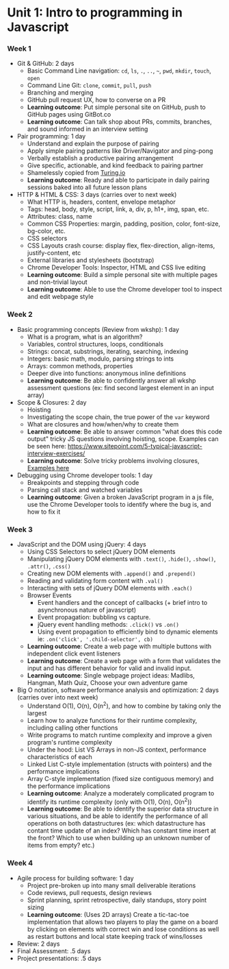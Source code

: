 # Unit 1: Intro to programming in Javascript


### Week 1

- Git & GitHub: 2 days
  - Basic Command Line navigation: `cd`, `ls`, `.`, `..`, `~`, `pwd`, `mkdir`, `touch`, `open`
  - Command Line Git: `clone`, `commit`, `pull`, `push`
  - Branching and merging
  - GitHub pull request UX, how to converse on a PR
  - **Learning outcome**: Put simple personal site on GitHub, push to GitHub pages using GitBot.co
  - **Learning outcome**: Can talk shop about PRs, commits, branches, and sound informed in an interview setting
- Pair programming: 1 day
  - Understand and explain the purpose of pairing
  - Apply simple pairing patterns like Driver/Navigator and ping-pong
  - Verbally establish a productive pairing arrangement
  - Give specific, actionable, and kind feedback to pairing partner
  - Shamelessly copied from [Turing.io](https://github.com/turingschool/lesson_plans/blob/master/ruby_01-object_oriented_programming_with_ruby/pairing_patterns.markdown)
  - **Learning outcome**: Ready and able to participate in daily pairing sessions baked into all future lesson plans
- HTTP & HTML & CSS: 3 days (carries over to next week)
  - What HTTP is, headers, content, envelope metaphor
  - Tags: head, body, style, script, link, a, div, p, h1+, img, span, etc.
  - Attributes: class, name
  - Common CSS Properties: margin, padding, position, color, font-size, bg-color, etc.
  - CSS selectors
  - CSS Layouts crash course: display flex, flex-direction, align-items, justify-content, etc
  - External libraries and stylesheets (bootstrap)
  - Chrome Developer Tools: Inspector, HTML and CSS live editing
  - **Learning outcome**: Build a simple personal site with multiple pages and non-trivial layout
  - **Learning outcome**: Able to use the Chrome developer tool to inspect and edit webpage style


### Week 2

- Basic programming concepts (Review from wkshp): 1 day
  - What is a program, what is an algorithm?
  - Variables, control structures, loops, conditionals
  - Strings: concat, substrings, iterating, searching, indexing
  - Integers: basic math, modulo, parsing strings to ints
  - Arrays: common methods, properties
  - Deeper dive into functions: anonymous inline definitions
  - **Learning outcome**: Be able to confidently answer all wkshp assessment questions (ex: find second largest element in an input array)
- Scope & Closures: 2 day
  - Hoisting
  - Investigating the scope chain, the true power of the `var` keyword
  - What are closures and how/when/why to create them
  - **Learning outcome**: Be able to answer common "what does this code output" tricky JS questions involving hoisting, scope. Examples can be seen here: https://www.sitepoint.com/5-typical-javascript-interview-exercises/ 
  - **Learning outcome**: Solve tricky problems involving closures, [Examples here](https://github.com/C4Q/ac-curriculum-web/tree/master/unit2-apis-and-advanced-javascript/closure-challenges.md)
- Debugging using Chrome developer tools: 1 day
  - Breakpoints and stepping through code
  - Parsing call stack and watched variables
  - **Learning outcome**: Given a broken JavaScript program in a js file, use the Chrome Developer tools to identify where the bug is, and how to fix it


### Week 3

- JavaScript and the DOM using jQuery: 4 days
  - Using CSS Selectors to select jQuery DOM elements
  - Manipulating jQuery DOM elements with `.text()`, `.hide()`, `.show()`, `.attr()`, `.css()`
  - Creating new DOM elements with `.append()` and `.prepend()`
  - Reading and validating form content with `.val()`
  - Interacting with sets of jQuery DOM elements with `.each()`
  - Browser Events
    - Event handlers and the concept of callbacks (+ brief intro to asynchronous nature of javascript)
    - Event propagation: bubbling vs capture.
    - jQuery event handling methods: `.click()` vs `.on()`
    - Using event propagation to efficiently bind to dynamic elements ie: `.on('click', '.child-selector', cb)`
  - **Learning outcome**: Create a web page with multiple buttons with independent click event listeners
  - **Learning outcome**: Create a web page with a form that validates the input and has different behavior for valid and invalid input.
  - **Learning outcome**: Single webpage project ideas: Madlibs, Hangman, Math Quiz, Choose your own adventure game
- Big O notation, software performance analysis and optimization: 2 days (carries over into next week)
  - Understand O(1), O(n), O(n<sup>2</sup>), and how to combine by taking only the largest
  - Learn how to analyze functions for their runtime complexity, including calling other functions
  - Write programs to match runtime complexity and improve a given program's runtime complexity
  - Under the hood: List VS Arrays in non-JS context, performance characteristics of each
  - Linked List C-style implementation (structs with pointers) and the performance implications
  - Array C-style implementation (fixed size contiguous memory) and the performance implications
  - **Learning outcome**: Analyze a moderately complicated program to identify its runtime complexity (only with O(1), O(n), O(n<sup>2</sup>))
  - **Learning outcome**: Be able to identify the superior data structure in various situations, and be able to identify the performance of all operations on both datastructures (ex: which datastructure has contant time update of an index? Which has constant time insert at the front? Which to use when building up an unknown number of items from empty? etc.)


### Week 4

- Agile process for building software: 1 day
  - Project pre-broken up into many small deliverable iterations
  - Code reviews, pull requests, design reviews
  - Sprint planning, sprint retrospective, daily standups, story point sizing
  - **Learning outcome**: (Uses 2D arrays) Create a tic-tac-toe implementation that allows two players to play the game on a board by clicking on elements with correct win and lose conditions as well as restart buttons and local state keeping track of wins/losses
- Review: 2 days
- Final Assessment: .5 days
- Project presentations: .5 days

